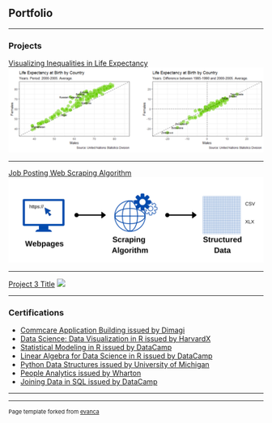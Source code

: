 ## Portfolio

---

### Projects 

[Visualizing Inequalities in Life Expectancy](/sample_page)
<img src="images/lifeexp.png?raw=true"/>

---
[Job Posting Web Scraping Algorithm](/pdf/sample_presentation.pdf)
<img src="images/webscr.png?raw=true"/>

---
[Project 3 Title](http://example.com/)
<img src="images/dummy_thumbnail.jpg?raw=true"/>

---

### Certifications

- <a href="https://academy.dimagi.com/certificates/71f5ce1877cc4b22a59bcd70d0b7c92c">Commcare Application Building issued by Dimagi</a>
- <a href="https://courses.edx.org/certificates/41972a311eeb4a85a222adaf15a2b00b">Data Science: Data Visualization in R issued by HarvardX</a>
- <a href="https://www.datacamp.com/statement-of-accomplishment/course/0ecbd5ab632d22466bef8884971672b3b9e8c4b3">Statistical Modeling in R issued by DataCamp</a> 
- <a href="https://www.datacamp.com/statement-of-accomplishment/course/0ed82b87c75601dd7d0beb4e895492ccd9c4a000">Linear Algebra for Data Science in R issued by DataCamp</a>
- <a href="https://www.coursera.org/account/accomplishments/certificate/F77CDA8ZQUXK">Python Data Structures issued by University of Michigan</a>
- <a href="https://www.coursera.org/account/accomplishments/certificate/KEXYDB5LRMF2">People Analytics issued by Wharton</a> 
- <a href="https://www.datacamp.com/statement-of-accomplishment/course/6ad2306fe61101d87cff5c0dd7fdaad77b026ad4">Joining Data in SQL issued by DataCamp</a> 

---




---
<p style="font-size:11px">Page template forked from <a href="https://github.com/evanca/quick-portfolio">evanca</a></p>
<!-- Remove above link if you don't want to attibute -->
